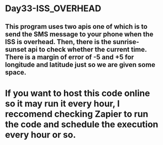 # Day33-ISS_OVERHEAD

## This program uses two apis one of which is to send the SMS message to your phone when the ISS is overhead. Then, there is the sunrise-sunset api to check whether the current time. There is a margin of error of -5 and +5 for longitude and latitude just so we are given some space. 
# If you want to host this code online so it may run it every hour, I reccomend checking Zapier to run the code and schedule the execution every hour or so.
